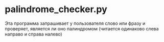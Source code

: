 # palindrome_checker.py

Эта программа запрашивает у пользователя слово или фразу и проверяет, является ли оно палиндромом (читается одинаково слева направо и справа налево)
